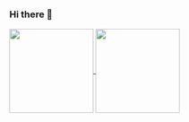 ### Hi there 👋
<div>
  <a href="https://github.com/Parafernalha">
  <img height="150em" align="center" src="https://github-readme-stats.vercel.app/api?username=Parafernalha&show_icons=true&theme=radical&include_all_commits=true&count_private=true"/>
  </a>
   <img height="150em" align="center" src="https://github-readme-stats.vercel.app/api/top-langs/?username=Parafernalha&layout=compact&langs_count=6&theme=merko"/>
</div>

<!--
**Parafernalha/Parafernalha** is a ✨ _special_ ✨ repository because its `README.md` (this file) appears on your GitHub profile.

Here are some ideas to get you started:

- 🔭 I’m currently working on ...
- 🌱 I’m currently learning ...
- 👯 I’m looking to collaborate on ...
- 🤔 I’m looking for help with ...
- 💬 Ask me about ...
- 📫 How to reach me: ...
- 😄 Pronouns: ...
- ⚡ Fun fact: ...
-->

